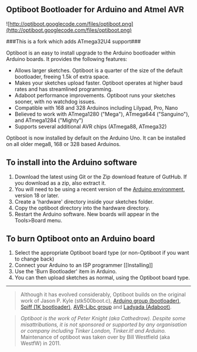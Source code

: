 ## Optiboot Bootloader for Arduino and Atmel AVR ##

![http://optiboot.googlecode.com/files/optiboot.png](http://optiboot.googlecode.com/files/optiboot.png)

###This is a fork which adds ATmega32U4 support###

Optiboot is an easy to install upgrade to the Arduino bootloader within Arduino boards. It provides the following features:

  * Allows larger sketches. Optiboot is a quarter of the size of the default bootloader, freeing 1.5k of extra space.
  * Makes your sketches upload faster. Optiboot operates at higher baud rates and has streamlined programming.
  * Adaboot performance improvements. Optiboot runs your sketches sooner, with no watchdog issues.
  * Compatible with 168 and 328 Arduinos including Lilypad, Pro, Nano
  * Believed to work with ATmega1280 ("Mega"), ATmega644 ("Sanguino"), and ATmega1284 ("Mighty")
  * Supports several additional AVR chips (ATmega88, ATmega32)

Optiboot is now installed by default on the Arduino Uno. It can be installed on all older mega8, 168 or 328 based Arduinos.

## To install into the Arduino software ##
  1. Download the latest using Git or the Zip download feature of GutHub.  If you download as a zip, also extract it.
  1. You will need to be using a recent version of the [Arduino environment](http://arduino.cc), version 18 or later.
  1. Create a 'hardware' directory inside your sketches folder.
  1. Copy the optiboot directory into the hardware directory.
  1. Restart the Arduino software. New boards will appear in the Tools>Board menu.

## To burn Optiboot onto an Arduino board ##
  1. Select the appropriate Optiboot board type (or non-Optiboot if you want to change back)
  1. Connect your Arduino to an ISP programmer [[Installing]]
  1. Use the 'Burn Bootloader' item in Arduino.
  1. You can then upload sketches as normal, using the Optiboot board type.

----

> Although it has evolved considerably, Optiboot builds on the original work of Jason P. Kyle (stk500boot.c), [Arduino group (bootloader)](http://arduino.cc), [Spiff (1K bootloader)](http://spiffie.org/know/arduino_1k_bootloader/bootloader.shtml), [AVR-Libc group](http://nongnu.org/avr-libc) and [Ladyada (Adaboot)](http://www.ladyada.net/library/arduino/bootloader.html).

> _Optiboot is the work of Peter Knight (aka Cathedrow). Despite some misattributions, it is not sponsored or supported by any organisation or company including Tinker London, Tinker.it! and Arduino._  
> Maintenance of optiboot was taken over by Bill Westfield (aka WestfW) in 2011.
